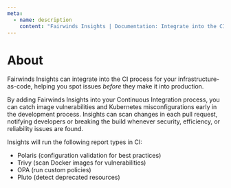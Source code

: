 ```yaml
---
meta:
  - name: description
    content: "Fairwinds Insights | Documentation: Integrate into the CI process for infrastructure-as-code, helping spot issues before they make it into production."
---
```

# About
Fairwinds Insights can integrate into the CI process for your infrastructure-as-code,
helping you spot issues _before_ they make it into production.

By adding Fairwinds Insights into your Continuous Integration process, you can catch image
vulnerabilities and Kubernetes misconfigurations early in the development process. Insights
can scan changes in each pull request, notifying developers or breaking the build
whenever security, efficiency, or reliability issues are found.

Insights will run the following report types in CI:
* Polaris (configuration validation for best practices)
* Trivy (scan Docker images for vulnerabilities)
* OPA (run custom policies)
* Pluto (detect deprecated resources)
